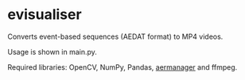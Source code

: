 # evisualiser
Converts event-based sequences (AEDAT format) to MP4 videos.

Usage is shown in main.py.

Required libraries: OpenCV, NumPy, Pandas, [aermanager](https://pypi.org/project/aermanager/) and ffmpeg.
